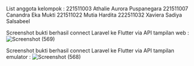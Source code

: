 List anggota kelompok :
221511003 Athalie Aurora Puspanegara
221511007 Canandra Eka Mukti
221511022 Mutia Hardita
222511032 Xaviera Sadiya Salsabeel

Screenshot bukti berhasil connect Laravel ke Flutter via API tampilan web :
![Screenshot (569)](https://github.com/Quineeryn/Proyek-4-LaravFlutt/assets/110579948/1c35fcb3-a47d-4429-95f6-48f9c55405b1)


Screenshot bukti berhasil connect Laravel ke Flutter via API tampilan emulator : 
![Screenshot (568)](https://github.com/Quineeryn/Proyek-4-LaravFlutt/assets/110579948/e31f7ed8-800c-4799-bf18-92bf3b907aec)


